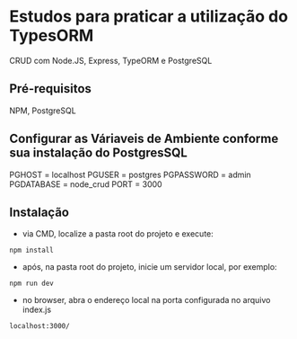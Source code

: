 # Estudos para praticar a utilização do TypesORM
CRUD com Node.JS, Express, TypeORM e PostgreSQL

## Pré-requisitos
NPM, PostgreSQL

## Configurar as Váriaveis de Ambiente conforme sua instalação do PostgresSQL
PGHOST = localhost
PGUSER = postgres
PGPASSWORD = admin
PGDATABASE = node_crud
PORT = 3000

## Instalação
- via CMD, localize a pasta root do projeto e execute:
```
npm install
```
- após, na pasta root do projeto, inicie um servidor local, por exemplo:
```
npm run dev
```

- no browser, abra o endereço local na porta configurada no arquivo index.js
```
localhost:3000/
```